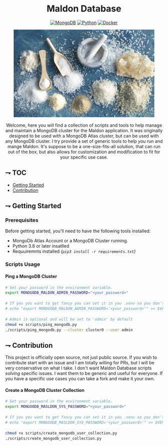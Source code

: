 <div align="center">

# Maldon Database

[![MongoDB](https://img.shields.io/badge/MongoDB-4EA94B?style=for-the-badge&logo=mongodb&logoColor=white)](https://https://www.python.org)
[![Python](https://img.shields.io/badge/Python-FFD43B?style=for-the-badge&logo=python&logoColor=blue)](http://www.go.dev)
[![Docker](https://img.shields.io/badge/Docker-2CA5E0?style=for-the-badge&logo=docker&logoColor=white)](https://https://www.docker.com/)

<img alt="Maldon Service" height="280" src="/assets/temp.png" />

Welcome, here you will find a collection of scripts and tools to help manage and
maintain a MongoDB cluster for the Maldon application. It was originally 
designed to be used with a MongoDB Atlas cluster, but can be used with any
MongoDB cluster. I try provide a set of generic tools to help _you_ run and mange
Maldon. It's suppose to be a one-size-fits-all solution, that can
run out of the box, but also allows for customization and modification to fit
for your specific use case.

</div>

## ⇁ TOC
* [Getting Started](#-Getting-Started)
* [Contribution](#-Contribution)

## ⇁ Getting Started

### Prerequisites

Before getting started, you'll need to have the following tools installed:
- MongoDb Atlas Account or a MongoDB Cluster running.
- Python 3.8 or later insatlled
- Requuiremnts installed _(`pip3 install -r requirements.txt`)_

### Scripts Usage

#### Ping a MongoDB Cluster

```bash
# Set your password in the environment variable.
export MONOGODB_MALDON_ADMIN_PASSWORD="<your_password>"

# If you you want to get fancy you can set it in you .venv so you don't have to set it every time..
# echo "export MONOGODB_MALDON_ADMIN_PASSWORD='<your_password>'" >> $VENV/bin/activate 

# Admin is optional and will be set to 'admin' by default
chmod +x scripts/ping_mongodb.py
./scripts/ping_mongodb.py --cluster cluster0 --user admin
```

## ⇁ Contribution

This project is officially open source, not just public source.  If you wish to
contribute start with an issue and I am totally willing for PRs, but I will be
very conservative on what I take.  I don't want Maldon Database scripts _solving_ specific
issues. I want them to be generic and useful for everyone.  If you have a specific
use cases you can take a fork and make it your own.

#### Create a MongoDB Cluster Collection

```bash
# Set your password in the environment variable.
export MONGOODB_MASLDON_SYS_PASSWORD="<your_password>"

# If you you want to get fancy you can set it in you .venv so you don't have to set it every time..
# echo "export MONGOODB_MASLDON_SYS_PASSWORD='<your_password>'" >> $VENV/bin/activate

chmod +x scripts/create_mongodb_user_collection.py
./scripts/create_mongodb_user_collection.py
